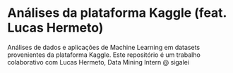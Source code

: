# Análises da plataforma Kaggle (feat. Lucas Hermeto)
Análises de dados e aplicações de Machine Learning em datasets provenientes da plataforma Kaggle. Este repositório é um trabalho colaborativo com Lucas Hermeto, Data Mining Intern @ sigalei
